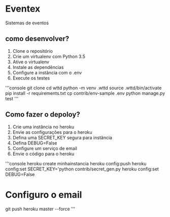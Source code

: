 # Eventex

Sistemas de eventos


## como desenvolver?

1. Clone o repositório
2. Crie um virtualenv com Python 3.5
3. Ative o virtualenv
4. Instale as dependências
5. Configure a instância com o .env
6. Execute os testes

'''console
git clone
cd wttd
python -m venv .wttd
source .wttd/bin/activate
pip install -r requirements.txt
cp contrib/env-sample .env
python manage.py test
'''

## Como fazer o depoloy?
1. Crie uma instância no heroku
2. Envie as configurações para o heroku
3. Defina uma SECRET_KEY segura para instância
4. Defina DEBUG=False
5. Configure um serviço de email
6. Envie o código para o heroku

'''console
heroku create minhainstancia
heroku config:push
heroku config:set SECRET_KEY='python contrib/secret_gen.py
heroku config:set DEBUG=False
# Configuro o email
git push heroku master --force
'''